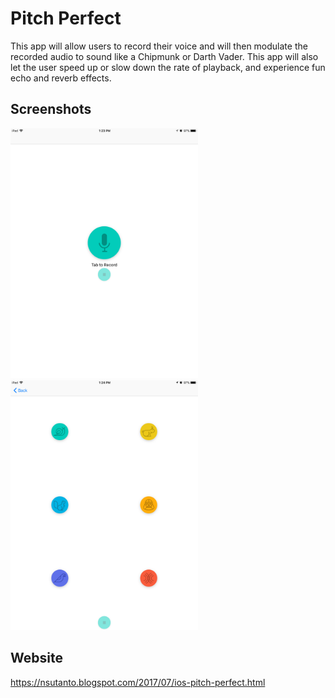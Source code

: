 # Pitch Perfect


This app will allow users to record their voice and will then modulate the recorded audio to sound like a Chipmunk or Darth Vader. This app will also let the user speed up or slow down the rate of playback, and experience fun echo and reverb effects.

## Screenshots
<img src="https://github.com/nsutanto/ios-PitchPerfect/blob/master/ImageAndMedia/IMG_0239.PNG" width="300"> <img src="https://github.com/nsutanto/ios-PitchPerfect/blob/master/ImageAndMedia/IMG_0240.PNG" width="300">

## Website
https://nsutanto.blogspot.com/2017/07/ios-pitch-perfect.html
